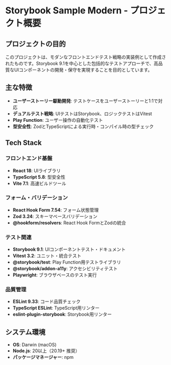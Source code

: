 # Storybook Sample Modern - プロジェクト概要

## プロジェクトの目的
このプロジェクトは、モダンなフロントエンドテスト戦略の実装例として作成されたものです。Storybook 9.1を中心とした包括的なテストアプローチで、高品質なUIコンポーネントの開発・保守を実現することを目的としています。

## 主な特徴
- **ユーザーストーリー駆動開発**: テストケースをユーザーストーリーと1:1で対応
- **デュアルテスト戦略**: UIテストはStorybook、ロジックテストはVitest
- **Play Function**: ユーザー操作の自動化テスト
- **型安全性**: ZodとTypeScriptによる実行時・コンパイル時の型チェック

## Tech Stack

### フロントエンド基盤
- **React 18**: UIライブラリ
- **TypeScript 5.8**: 型安全性
- **Vite 7.1**: 高速ビルドツール

### フォーム・バリデーション
- **React Hook Form 7.54**: フォーム状態管理
- **Zod 3.24**: スキーマベースバリデーション
- **@hookform/resolvers**: React Hook FormとZodの統合

### テスト関連
- **Storybook 9.1**: UIコンポーネントテスト・ドキュメント
- **Vitest 3.2**: ユニット・統合テスト
- **@storybook/test**: Play Function用テストライブラリ  
- **@storybook/addon-a11y**: アクセシビリティテスト
- **Playwright**: ブラウザベースのテスト実行

### 品質管理
- **ESLint 9.33**: コード品質チェック
- **TypeScript ESLint**: TypeScript用リンター
- **eslint-plugin-storybook**: Storybook用リンター

## システム環境
- **OS**: Darwin (macOS)
- **Node.js**: 20以上（20.19+ 推奨）
- **パッケージマネージャー**: npm